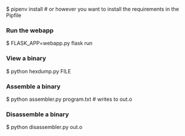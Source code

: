 $ pipenv install # or however you want to install the requirements in the Pipfile

### Run the webapp
$ FLASK_APP=webapp.py flask run

### View a binary
$ python hexdump.py FILE

### Assemble a binary
$ python assembler.py program.txt # writes to out.o

### Disassemble a binary
$ python disassembler.py out.o